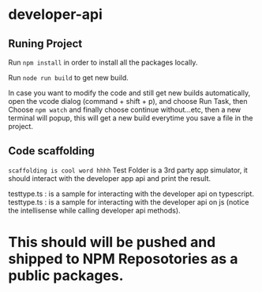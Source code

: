 # developer-api


## Runing Project

Run `npm install` in order to install all the packages locally.

Run `node run build` to get new build. 


In case you want to modify the code and still get new builds automatically, open the vcode dialog (command + shift + p), and choose Run Task, then Choose `npm watch` and finally  choose continue without...etc, then a new terminal will popup, this will get a new build everytime you save a file in the project.   




## Code scaffolding
 `scaffolding is cool word hhhh`
Test Folder is a 3rd party app simulator, it should interact with the developer app api and print the result.

testtype.ts : is a sample for interacting with  the developer api on typescript.
testtype.ts : is a sample for interacting with  the developer api on js (notice the intellisense while calling developer api methods).



# This should will be pushed and shipped to NPM Reposotories as a public packages.

